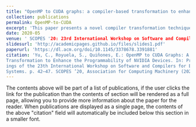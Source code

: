 ```yaml
---
title: "OpenMP to CUDA graphs: a compiler-based transformation to enhance the programmability of NVIDIA devices"
collection: publications
permalink: OpenMP-to-CUDA
excerpt: 'This paper presents a novel compiler transformation technique that automatically transforms OpenMP code into CUDA graphs, combining the benefits of programmability of a high-level programming model such as OpenMP, with the performance benefits of a low-level programming model such as CUDA.'
date: 2020-05
venue: ' SCOPES '20: 23rd International Workshop on Software and Compilers for Embedded Systems'
slidesurl: 'http://academicpages.github.io/files/slides1.pdf'
paperurl: 'https://dl.acm.org/doi/10.1145/3378678.3391881'
citation: 'Yu, C., Royuela, S., Quiñones, E.: OpenMP to CUDA Graphs: A Compiler-Based
Transformation to Enhance the Programmability of NVIDIA Devices. In: Proceed-
ings of the 23th International Workshop on Software and Compilers for Embedded
Systems. p. 42–47. SCOPES ’20, Association for Computing Machinery (2020)'
---
```


The contents above will be part of a list of publications, if the user clicks the link for the publication than the contents of section will be rendered as a full page, allowing you to provide more information about the paper for the reader. When publications are displayed as a single page, the contents of the above "citation" field will automatically be included below this section in a smaller font.